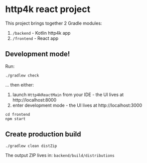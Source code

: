# http4k react project

This project brings together 2 Gradle modules:

1. `/backend` - Kotlin http4k app
2. `/frontend` - React app

## Development mode!

Run:
```shell
./gradlew check
```

... then either:

1. launch `Http4kReactMain` from your IDE - the UI lives at http://localhost:8000
1. enter development mode - the UI lives at http://localhost:3000
```shell
cd frontend
npm start
```

## Create production build

```shell
./gradlew clean distZip
```

The output ZIP lives in: `backend/build/distributions`

